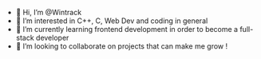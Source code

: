 - 👋 Hi, I’m @Wintrack
- 👀 I’m interested in C++, C, Web Dev and coding in general
- 🌱 I’m currently learning frontend development in order to become a full-stack developer
- 💞️ I’m looking to collaborate on projects that can make me grow !

<!---
Wintrack/Wintrack is a ✨ special ✨ repository because its `README.md` (this file) appears on your GitHub profile.
You can click the Preview link to take a look at your changes.
--->
